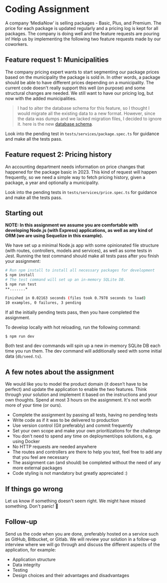 # Coding Assignment

A company ‘MediaNow’ is selling packages - Basic, Plus, and Premium. The price for each package is updated regularly and a pricing log is kept for all packages. The company is doing well and the feature requests are pouring in! Help us by implementing the following two feature requests made by our coworkers.

## Feature request 1: Municipalities
The company pricing expert wants to start segmenting our package prices based on the municipality the package is sold in. In other words, a package should be able to have different prices depending on a municipality. The current code doesn't really support this well (on purpose) and some structural changes are needed. We still want to have our pricing log, but now with the added municipalities.

> I had to alter the database schema for this feature, so I thought I would migrate all the existing data to a new format. However, since the data was dumps and we lacked migration files, I decided to ignore it. 
here is the new [database schema](https://dbdiagram.io/e/66d727b0eef7e08f0e90002d/66d822dbeef7e08f0ea52079). 
 


Look into the pending test in `tests/services/package.spec.ts` for guidance and make all the tests pass.

## Feature request 2: Pricing history
An accounting department needs information on price changes that happened for the package basic in 2023. This kind of request will happen frequently, so we need a simple way to fetch pricing history, given a package, a year and optionally a municipality.

Look into the pending tests in `tests/services/price.spec.ts` for guidance and make all the tests pass.

## Starting out
**NOTE: In this assignment we assume you are comfortable with developing Node.js (with Express) applications, as well as any kind of ORM (we are using Sequelize in this example).**

We have set up a minimal Node.js app with some opinionated file structure (with routes, controllers, models and services), as well as some tests in Jest. Running the test command should make all tests pass after you finish your assignment:

```sh
# Run npm install to install all necessary packages for development
$ npm install
# The test command will set up an in-memory SQLite DB.
$ npm run test
**.......*

Finished in 0.02163 seconds (files took 0.7978 seconds to load)
10 examples, 0 failures, 3 pending
```
If all the initially pending tests pass, then you have completed the assignment.

To develop locally with hot reloading, run the following command:
```sh
$ npm run dev
```

Both test and dev commands will spin up a new in-memory SQLite DB each time you run them. The dev command will additionally seed with some initial data (`db/seed.ts`).

## A few notes about the assignment

We would like you to model the product domain (it doesn’t have to be perfect) and update the application to enable the two features.
Think through your solution and implement it based on the instructions and your own thoughts. Spend at most 3 hours on the assignment. It's not worth more of your time (or ours).

- Complete the assignment by passing all tests, having no pending tests
- Write code as if it was to be delivered to production
- Use version control (Git preferably) and commit frequently
- Set your own scope and make your own prioritizations for the challenge
- You don't need to spend any time on deployment/ops solutions, e.g. using Docker
- No HTTP requests are needed anywhere
- The routes and controllers are there to help you test, feel free to add any that you feel are necessary
- The assignment can (and should) be completed without the need of any more external packages
- Code styling is not mandatory but greatly appreciated :)

## If things go wrong
Let us know if something doesn't seem right. We might have missed something. Don't panic! 💚

## Follow-up
Send us the code when you are done, preferably hosted on a service such as GitHub, Bitbucket, or Gitlab. We will review your solution in a follow-up interview where we will go through and discuss the different aspects of the application, for example:
- Application structure
- Data integrity
- Testing
- Design choices and their advantages and disadvantages